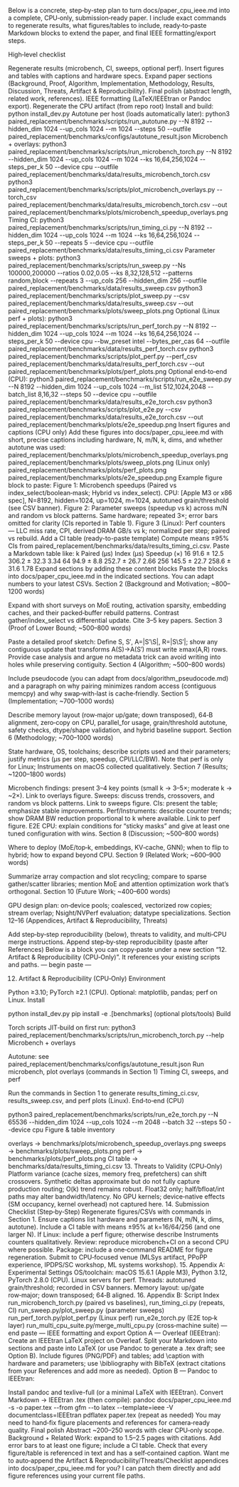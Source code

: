 Below is a concrete, step‑by‑step plan to turn docs/paper_cpu_ieee.md into a complete, CPU‑only, submission‑ready paper. I include exact commands to regenerate results, what figures/tables to include, ready‑to‑paste Markdown blocks to extend the paper, and final IEEE formatting/export steps.

High‑level checklist

Regenerate results (microbench, CI, sweeps, optional perf).
Insert figures and tables with captions and hardware specs.
Expand paper sections (Background, Proof, Algorithm, Implementation, Methodology, Results, Discussion, Threats, Artifact & Reproducibility).
Final polish (abstract length, related work, references).
IEEE formatting (LaTeX/IEEEtran or Pandoc export).
Regenerate the CPU artifact (from repo root)
Install and build:
python install_dev.py
Autotune per host (loads automatically later):
python3 paired_replacement/benchmarks/scripts/run_autotune.py --N 8192 --hidden_dim 1024 --up_cols 1024 --m 1024 --steps 50 --outfile paired_replacement/benchmarks/configs/autotune_result.json
Microbench + overlays:
python3 paired_replacement/benchmarks/scripts/run_microbench_torch.py --N 8192 --hidden_dim 1024 --up_cols 1024 --m 1024 --ks 16,64,256,1024 --steps_per_k 50 --device cpu --outfile paired_replacement/benchmarks/data/results_microbench_torch.csv
python3 paired_replacement/benchmarks/scripts/plot_microbench_overlays.py --torch_csv paired_replacement/benchmarks/data/results_microbench_torch.csv --out paired_replacement/benchmarks/plots/microbench_speedup_overlays.png
Timing CI:
python3 paired_replacement/benchmarks/scripts/run_timing_ci.py --N 8192 --hidden_dim 1024 --up_cols 1024 --m 1024 --ks 16,64,256,1024 --steps_per_k 50 --repeats 5 --device cpu --outfile paired_replacement/benchmarks/data/results_timing_ci.csv
Parameter sweeps + plots:
python3 paired_replacement/benchmarks/scripts/run_sweep.py --Ns 100000,200000 --ratios 0.02,0.05 --ks 8,32,128,512 --patterns random,block --repeats 3 --up_cols 256 --hidden_dim 256 --outfile paired_replacement/benchmarks/data/results_sweep.csv
python3 paired_replacement/benchmarks/scripts/plot_sweep.py --csv paired_replacement/benchmarks/data/results_sweep.csv --out paired_replacement/benchmarks/plots/sweep_plots.png
Optional (Linux perf + plots):
python3 paired_replacement/benchmarks/scripts/run_perf_torch.py --N 8192 --hidden_dim 1024 --up_cols 1024 --m 1024 --ks 16,64,256,1024 --steps_per_k 50 --device cpu --bw_preset intel --bytes_per_cas 64 --outfile paired_replacement/benchmarks/data/results_perf_torch.csv
python3 paired_replacement/benchmarks/scripts/plot_perf.py --perf_csv paired_replacement/benchmarks/data/results_perf_torch.csv --out paired_replacement/benchmarks/plots/perf_plots.png
Optional end‑to‑end (CPU):
python3 paired_replacement/benchmarks/scripts/run_e2e_sweep.py --N 8192 --hidden_dim 1024 --up_cols 1024 --m_list 512,1024,2048 --batch_list 8,16,32 --steps 50 --device cpu --outfile paired_replacement/benchmarks/data/results_e2e_torch.csv
python3 paired_replacement/benchmarks/scripts/plot_e2e.py --csv paired_replacement/benchmarks/data/results_e2e_torch.csv --out paired_replacement/benchmarks/plots/e2e_speedup.png
Insert figures and captions (CPU only)
Add these figures into docs/paper_cpu_ieee.md with short, precise captions including hardware, N, m/N, k, dims, and whether autotune was used:
paired_replacement/benchmarks/plots/microbench_speedup_overlays.png
paired_replacement/benchmarks/plots/sweep_plots.png
(Linux only) paired_replacement/benchmarks/plots/perf_plots.png
paired_replacement/benchmarks/plots/e2e_speedup.png
Example figure block to paste:
Figure 1: Microbench speedups (Paired vs index_select/boolean‑mask; Hybrid vs index_select). CPU: [Apple M3 or x86 spec], N=8192, hidden=1024, up=1024, m=1024, autotuned grain/threshold (see CSV banner).
Figure 2: Parameter sweeps (speedup vs k) across m/N and random vs block patterns. Same hardware; repeated 3×; error bars omitted for clarity (CIs reported in Table 1).
Figure 3 (Linux): Perf counters — LLC miss rate, CPI, derived DRAM GB/s vs k; normalized per step; paired vs rebuild.
Add a CI table (ready-to-paste template)
Compute means ±95% CIs from paired_replacement/benchmarks/data/results_timing_ci.csv.
Paste a Markdown table like:
k	Paired (µs)	Index (µs)	Speedup (×)
16	91.6 ± 12.5	306.2 ± 32.3	3.34
64	94.9 ± 8.8	252.7 ± 26.7	2.66
256	145.5 ± 22.7	258.6 ± 31.6	1.78
Expand sections by adding these content blocks
Paste the blocks into docs/paper_cpu_ieee.md in the indicated sections. You can adapt numbers to your latest CSVs.
Section 2 (Background and Motivation; ~800–1200 words)

Expand with short surveys on MoE routing, activation sparsity, embedding caches, and their packed‑buffer rebuild patterns. Contrast gather/index_select vs differential update. Cite 3–5 key papers.
Section 3 (Proof of Lower Bound; ~500–800 words)

Paste a detailed proof sketch:
Define S, S′, A=|S′\S|, R=|S\S′|; show any contiguous update that transforms A(S)→A(S′) must write ≥max(A,R) rows. Provide case analysis and argue no metadata trick can avoid writing into holes while preserving contiguity.
Section 4 (Algorithm; ~500–800 words)

Include pseudocode (you can adapt from docs/algorithm_pseudocode.md) and a paragraph on why pairing minimizes random access (contiguous memcpy) and why swap‑with‑last is cache‑friendly.
Section 5 (Implementation; ~700–1000 words)

Describe memory layout (row‑major up/gate; down transposed), 64‑B alignment, zero‑copy on CPU, parallel_for usage, grain/threshold autotune, safety checks, dtype/shape validation, and hybrid baseline support.
Section 6 (Methodology; ~700–1000 words)

State hardware, OS, toolchains; describe scripts used and their parameters; justify metrics (µs per step, speedup, CPI/LLC/BW). Note that perf is only for Linux; Instruments on macOS collected qualitatively.
Section 7 (Results; ~1200–1800 words)

Microbench findings: present 3–4 key points (small k → 3–5×; moderate k → ~2×). Link to overlays figure.
Sweeps: discuss trends, crossovers, and random vs block patterns. Link to sweeps figure.
CIs: present the table; emphasize stable improvements.
Perf/Instruments: describe counter trends; show DRAM BW reduction proportional to k where available. Link to perf figure.
E2E CPU: explain conditions for “sticky masks” and give at least one tuned configuration with wins.
Section 8 (Discussion; ~500–800 words)

Where to deploy (MoE/top‑k, embeddings, KV‑cache, GNN); when to flip to hybrid; how to expand beyond CPU.
Section 9 (Related Work; ~600–900 words)

Summarize array compaction and slot recycling; compare to sparse gather/scatter libraries; mention MoE and attention optimization work that’s orthogonal.
Section 10 (Future Work; ~400–600 words)

GPU design plan: on‑device pools; coalesced, vectorized row copies; stream overlap; Nsight/NVPerf evaluation; datatype specializations.
Section 12–16 (Appendices, Artifact & Reproducibility, Threats)

Add step‑by‑step reproducibility (below), threats to validity, and multi‑CPU merge instructions.
Append step‑by‑step reproducibility (paste after References)
Below is a block you can copy‑paste under a new section “12. Artifact & Reproducibility (CPU‑Only)”. It references your existing scripts and paths.
— begin paste —

12. Artifact & Reproducibility (CPU‑Only)
Environment

Python ≥3.10; PyTorch ≥2.1 (CPU). Optional: matplotlib, pandas; perf on Linux.
Install

python install_dev.py
pip install -e .[benchmarks] (optional plots/tools)
Build

Torch scripts JIT‑build on first run: python3 paired_replacement/benchmarks/scripts/run_microbench_torch.py --help
Microbench + overlays

Autotune: see paired_replacement/benchmarks/configs/autotune_result.json
Run microbench, plot overlays (commands in Section 1)
Timing CI, sweeps, and perf

Run the commands in Section 1 to generate results_timing_ci.csv, results_sweep.csv, and perf plots (Linux).
End‑to‑end (CPU)

python3 paired_replacement/benchmarks/scripts/run_e2e_torch.py --N 65536 --hidden_dim 1024 --up_cols 1024 --m 2048 --batch 32 --steps 50 --device cpu
Figure & table inventory

overlays → benchmarks/plots/microbench_speedup_overlays.png
sweeps → benchmarks/plots/sweep_plots.png
perf → benchmarks/plots/perf_plots.png
CI table → benchmarks/data/results_timing_ci.csv
13. Threats to Validity (CPU‑Only)
Platform variance (cache sizes, memory freq, prefetchers) can shift crossovers.
Synthetic deltas approximate but do not fully capture production routing; O(k) trend remains robust.
Float32 only; half/bfloat/int paths may alter bandwidth/latency.
No GPU kernels; device‑native effects (SM occupancy, kernel overhead) not captured here.
14. Submission Checklist (Step‑by‑Step)
Regenerate figures/CSVs with commands in Section 1.
Ensure captions list hardware and parameters (N, m/N, k, dims, autotune).
Include a CI table with means ±95% at k=16/64/256 (and one larger N).
If Linux: include a perf figure; otherwise describe Instruments counters qualitatively.
Review: reproduce microbench+CI on a second CPU where possible.
Package: include a one‑command README for figure regeneration.
Submit to CPU‑focused venue (MLSys artifact, PPoPP experience, IPDPS/SC workshop, ML systems workshop).
15. Appendix A: Experimental Settings
OS/toolchain: macOS 15.6.1 (Apple M3), Python 3.12, PyTorch 2.8.0 (CPU). Linux servers for perf.
Threads: autotuned grain/threshold; recorded in CSV banners.
Memory layout: up/gate row‑major; down transposed; 64‑B aligned.
16. Appendix B: Script Index
run_microbench_torch.py (paired vs baselines), run_timing_ci.py (repeats, CI)
run_sweep.py/plot_sweep.py (parameter sweeps)
run_perf_torch.py/plot_perf.py (Linux perf)
run_e2e_torch.py (E2E top‑k layer)
run_multi_cpu_suite.py/merge_multi_cpu.py (cross‑machine suite)
— end paste —
IEEE formatting and export
Option A — Overleaf (IEEEtran):
Create an IEEEtran LaTeX project on Overleaf.
Split your Markdown into sections and paste into LaTeX (or use Pandoc to generate a .tex draft; see Option B).
Include figures (PNG/PDF) and tables; add \caption with hardware and parameters; use \bibliography with BibTeX (extract citations from your References and add more as needed).
Option B — Pandoc to IEEEtran:

Install pandoc and texlive-full (or a minimal LaTeX with IEEEtran).
Convert Markdown → IEEEtran .tex (then compile):
pandoc docs/paper_cpu_ieee.md -s -o paper.tex --from gfm --to latex --template=ieee -V documentclass=IEEEtran
pdflatex paper.tex (repeat as needed)
You may need to hand‑fix figure placements and references for camera‑ready quality.
Final polish
Abstract ~200–250 words with clear CPU‑only scope.
Background + Related Work: expand to 1.5–2.5 pages with citations.
Add error bars to at least one figure; include a CI table.
Check that every figure/table is referenced in text and has a self‑contained caption.
Want me to auto‑append the Artifact & Reproducibility/Threats/Checklist appendices into docs/paper_cpu_ieee.md for you? I can patch them directly and add figure references using your current file paths.
